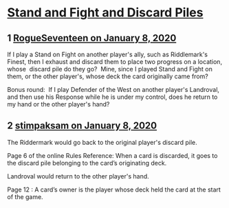 # [Stand and Fight and Discard Piles](https://community.fantasyflightgames.com/topic/304196-stand-and-fight-and-discard-piles/)

## 1 [RogueSeventeen on January 8, 2020](https://community.fantasyflightgames.com/topic/304196-stand-and-fight-and-discard-piles/?do=findComment&comment=3864295)

If I play a Stand on Fight on another player's ally, such as Riddlemark's Finest, then I exhaust and discard them to place two progress on a location, whose  discard pile do they go?  Mine, since I played Stand and Fight on them, or the other player's, whose deck the card originally came from?

Bonus round:  If I play Defender of the West on another player's Landroval, and then use his Response while he is under my control, does he return to my hand or the other player's hand?

## 2 [stimpaksam on January 8, 2020](https://community.fantasyflightgames.com/topic/304196-stand-and-fight-and-discard-piles/?do=findComment&comment=3864324)

The Riddermark would go back to the original player's discard pile.

Page 6 of the online Rules Reference: When a card is discarded, it goes to the discard pile belonging to the card’s originating deck.

Landroval would return to the other player's hand.

Page 12 : A card’s owner is the player whose deck held the card at the start of the game.

 

